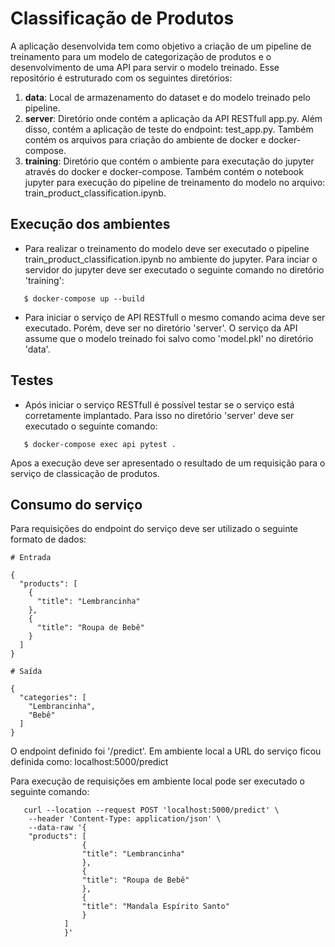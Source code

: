# Classificação de Produtos

A aplicação desenvolvida tem como objetivo a criação de um pipeline de treinamento para um modelo de categorização de produtos e o desenvolvimento de uma API para servir o modelo treinado. Esse repositório é estruturado com os seguintes diretórios:

1. **data**: Local de armazenamento do dataset e do modelo treinado pelo pipeline.
2. **server**: Diretório onde contém a aplicação da API RESTfull app.py. Além disso, contém a aplicação de teste do endpoint: test_app.py. Também contém os arquivos para criação do ambiente de docker e docker-compose.
3. **training**:  Diretório que contém o ambiente para executação do jupyter através do docker e docker-compose. Também contém o notebook jupyter para execução do pipeline de treinamento do modelo no arquivo: train_product_classification.ipynb.

## Execução dos ambientes

* Para realizar o treinamento do modelo deve ser executado o pipeline train_product_classification.ipynb no ambiente do jupyter. Para inciar o servidor do jupyter deve ser executado o seguinte comando no diretório 'training':  
```shell
   $ docker-compose up --build
```
* Para iniciar o serviço de API RESTfull o mesmo comando acima deve ser executado. Porém, deve ser no diretório 'server'. O serviço da API assume que o modelo treinado foi salvo como 'model.pkl' no diretório 'data'.

## Testes

* Após iniciar o serviço RESTfull é possível testar se o serviço está corretamente implantado. Para isso no diretório 'server' deve ser executado o seguinte comando: 

```shell
   $ docker-compose exec api pytest .
```

Apos a execução deve ser apresentado o resultado de um requisição para o serviço de classicação de produtos.

## Consumo do serviço

Para requisições do endpoint do serviço deve ser utilizado o seguinte formato de dados:

```
# Entrada

{
  "products": [
    {
      "title": "Lembrancinha"
    },
    {
      "title": "Roupa de Bebê"
    }
  ]
}
```
```
# Saída

{
  "categories": [
    "Lembrancinha",
    "Bebê"
  ]
}
```

O endpoint definido foi '/predict'. Em ambiente local a URL do serviço ficou definida como: localhost:5000/predict

Para execução de requisições em ambiente local pode ser executado o seguinte comando: 

```shell
   curl --location --request POST 'localhost:5000/predict' \
    --header 'Content-Type: application/json' \
    --data-raw '{
    "products": [
                {
                "title": "Lembrancinha"
                },
                {
                "title": "Roupa de Bebê"
                },
                {
                "title": "Mandala Espírito Santo"
                }
            ]
            }'  
```
